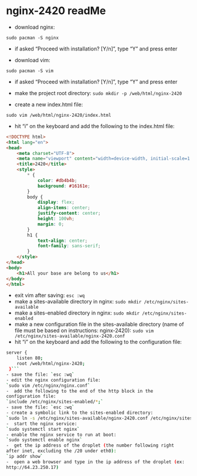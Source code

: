 
# nginx-2420 readMe

- download nginx: 

`sudo pacman -S nginx`

- if asked “Proceed with installation? [Y/n]”, type “Y” and press enter 

- download vim:

`sudo pacman -S vim`

- if asked “Proceed with installation? [Y/n]”, type “Y” and press enter 

- make the project root directory:
`sudo mkdir -p /web/html/nginx-2420` 

- create a new index.html file: 

`sudo vim /web/html/nginx-2420/index.html`
- hit “i” on the keyboard and add the following to the index.html file:

```html
<!DOCTYPE html>
<html lang="en">
<head>
    <meta charset="UTF-8">
    <meta name="viewport" content="width=device-width, initial-scale=1.0">
    <title>2420</title>
    <style>
        * {
            color: #db4b4b;
            background: #16161e;
        }
        body {
            display: flex;
            align-items: center;
            justify-content: center;
            height: 100vh;
            margin: 0;
        }
        h1 {
            text-align: center;
            font-family: sans-serif;
        }
    </style>
</head>
<body>
    <h1>All your base are belong to us</h1>
</body>
</html>
```

- exit vim after saving: `esc :wq`
- make a sites-available directory in nginx:
`sudo mkdir /etc/nginx/sites-available`
- make a sites-enabled directory in nginx:
`sudo mkdir /etc/nginx/sites-enabled`
-  make a new configuration file in the sites-available directory (name of file must be based on instructions: nginx-2420):
`sudo vim /etc/nginx/sites-available/nginx-2420.conf`
-  hit “i” on the keyboard and add the following to the
configuration file:
```bash 
server { 
    listen 80; 
    root /web/html/nginx-2420;
 }```
- save the file: `esc :wq`
- edit the nginx configuration file:
`sudo vim /etc/nginx/nginx.conf`
-  add the following to the end of the http block in the
configuration file:
`include /etc/nginx/sites-enabled/*;`
- save the file: `esc :wq`
- create a symbolic link to the sites-enabled directory:
`sudo ln -s /etc/nginx/sites-available/nginx-2420.conf /etc/nginx/sites-enabled`
-  start the nginx service:
`sudo systemctl start nginx`
- enable the nginx service to run at boot:
`sudo systemctl enable nginx`
-  get the ip address of the droplet (the number following right
after inet, excluding the /20 under eth0):
`ip addr show`
-  open a web browser and type in the ip address of the droplet (ex:
http://64.23.250.17)